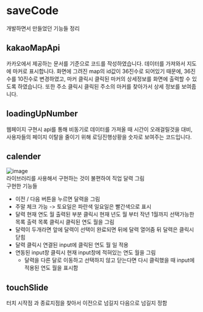 # saveCode
개발하면서 만들었던 기능들 정리

## kakaoMapApi
카카오에서 제공하는 문서를 기준으로 코드를 작성하였습니다.
데이터를 가져와서 지도에 마커로 표시합니다. 
화면에 그려진 map의 id값이 36진수로 되어있기 때문에,
36진수를 10진수로 변경하였고, 마커 클릭시 클릭된 마커의 상세정보를 화면에 출력할 수 있도록 하였습니다.
또한 주소 클릭시 클릭된 주소의 마커를 찾아가서 상세 정보를 보여줍니다.

## loadingUpNumber
웹페이지 구현시 api를 통해 비동기로 데이터를 가져올 때 시간이 오래걸릴것을 대비, 사용자들의 페이지 이탈을 줄이기 위해
로딩진행상황을 숫자로 보여주는 코드입니다. 

## calender
![image](https://user-images.githubusercontent.com/79562182/215960717-5f7f03da-ed82-4189-a893-f3d9ed2f15c8.png) <br>
라이브러리를 사용해서 구현하는 것이 불편하여 직업 달력 그림  <br>
구현한 기능들
  - 이전 / 다음 버튼을 누르면 달력을 그림
  - 주말 체크 가능 -> 토요일은 파란색 일요일은 빨간색으로 표시
  - 달력 현재 연도 월 출력된 부분 클릭시 현재 년도 월 부터 작년 1월까지 선택가능한 목록 출력 
    목록 클릭시 클릭된 연도 월을 그림 
  - 달력이 두개라면 앞에 달력이 선택이 완료되면 뒤에 달력 열어줌 뒤 달력은 클릭시 닫힘 
  - 달력 클릭시 연결된 input에 클릭된 연도 월 일 적용
  - 연동된 input창 클릭시 현재 input창에 적혀있는 연도 월을 그림 
    - 달력을 다른 달로 이동하고 선택하지 않고 닫는다면 다시 클릭했을 때 input에 적용된 연도 월을 표시함 

## touchSlide
터치 시작점 과 종료지점을 찾아서 이전으로 넘길지 다음으로 넘길지 정함
